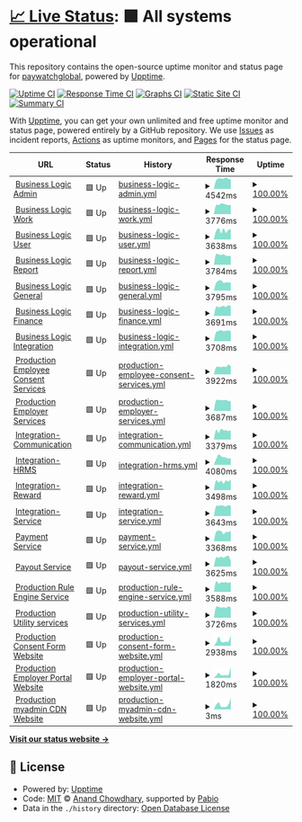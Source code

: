# [📈 Live Status](https://paywatchglobal.github.io/upptime): <!--live status--> **🟩 All systems operational**

This repository contains the open-source uptime monitor and status page for [paywatchglobal](https://paywatchglobal.github.io/upptime), powered by [Upptime](https://github.com/upptime/upptime).

[![Uptime CI](https://github.com/paywatchglobal/upptime/workflows/Uptime%20CI/badge.svg)](https://github.com/paywatchglobal/upptime/actions?query=workflow%3A%22Uptime+CI%22)
[![Response Time CI](https://github.com/paywatchglobal/upptime/workflows/Response%20Time%20CI/badge.svg)](https://github.com/paywatchglobal/upptime/actions?query=workflow%3A%22Response+Time+CI%22)
[![Graphs CI](https://github.com/paywatchglobal/upptime/workflows/Graphs%20CI/badge.svg)](https://github.com/paywatchglobal/upptime/actions?query=workflow%3A%22Graphs+CI%22)
[![Static Site CI](https://github.com/paywatchglobal/upptime/workflows/Static%20Site%20CI/badge.svg)](https://github.com/paywatchglobal/upptime/actions?query=workflow%3A%22Static+Site+CI%22)
[![Summary CI](https://github.com/paywatchglobal/upptime/workflows/Summary%20CI/badge.svg)](https://github.com/paywatchglobal/upptime/actions?query=workflow%3A%22Summary+CI%22)

With [Upptime](https://upptime.js.org), you can get your own unlimited and free uptime monitor and status page, powered entirely by a GitHub repository. We use [Issues](https://github.com/paywatchglobal/upptime/issues) as incident reports, [Actions](https://github.com/paywatchglobal/upptime/actions) as uptime monitors, and [Pages](https://paywatchglobal.github.io/upptime) for the status page.

<!--start: status pages-->
<!-- This summary is generated by Upptime (https://github.com/upptime/upptime) -->
<!-- Do not edit this manually, your changes will be overwritten -->
<!-- prettier-ignore -->
| URL | Status | History | Response Time | Uptime |
| --- | ------ | ------- | ------------- | ------ |
| <img alt="" src="https://icons.duckduckgo.com/ip3/20.24.157.72.ico" height="13"> [Business Logic Admin](https://20.24.157.72/agghealth/health) | 🟩 Up | [business-logic-admin.yml](https://github.com/paywatchglobal/upptime/commits/HEAD/history/business-logic-admin.yml) | <details><summary><img alt="Response time graph" src="./graphs/business-logic-admin/response-time-week.png" height="20"> 4542ms</summary><br><a href="https://paywatchglobal.github.io/upptime/history/business-logic-admin"><img alt="Response time 4312" src="https://img.shields.io/endpoint?url=https%3A%2F%2Fraw.githubusercontent.com%2Fpaywatchglobal%2Fupptime%2FHEAD%2Fapi%2Fbusiness-logic-admin%2Fresponse-time.json"></a><br><a href="https://paywatchglobal.github.io/upptime/history/business-logic-admin"><img alt="24-hour response time 4750" src="https://img.shields.io/endpoint?url=https%3A%2F%2Fraw.githubusercontent.com%2Fpaywatchglobal%2Fupptime%2FHEAD%2Fapi%2Fbusiness-logic-admin%2Fresponse-time-day.json"></a><br><a href="https://paywatchglobal.github.io/upptime/history/business-logic-admin"><img alt="7-day response time 4542" src="https://img.shields.io/endpoint?url=https%3A%2F%2Fraw.githubusercontent.com%2Fpaywatchglobal%2Fupptime%2FHEAD%2Fapi%2Fbusiness-logic-admin%2Fresponse-time-week.json"></a><br><a href="https://paywatchglobal.github.io/upptime/history/business-logic-admin"><img alt="30-day response time 4365" src="https://img.shields.io/endpoint?url=https%3A%2F%2Fraw.githubusercontent.com%2Fpaywatchglobal%2Fupptime%2FHEAD%2Fapi%2Fbusiness-logic-admin%2Fresponse-time-month.json"></a><br><a href="https://paywatchglobal.github.io/upptime/history/business-logic-admin"><img alt="1-year response time 4312" src="https://img.shields.io/endpoint?url=https%3A%2F%2Fraw.githubusercontent.com%2Fpaywatchglobal%2Fupptime%2FHEAD%2Fapi%2Fbusiness-logic-admin%2Fresponse-time-year.json"></a></details> | <details><summary><a href="https://paywatchglobal.github.io/upptime/history/business-logic-admin">100.00%</a></summary><a href="https://paywatchglobal.github.io/upptime/history/business-logic-admin"><img alt="All-time uptime 100.00%" src="https://img.shields.io/endpoint?url=https%3A%2F%2Fraw.githubusercontent.com%2Fpaywatchglobal%2Fupptime%2FHEAD%2Fapi%2Fbusiness-logic-admin%2Fuptime.json"></a><br><a href="https://paywatchglobal.github.io/upptime/history/business-logic-admin"><img alt="24-hour uptime 100.00%" src="https://img.shields.io/endpoint?url=https%3A%2F%2Fraw.githubusercontent.com%2Fpaywatchglobal%2Fupptime%2FHEAD%2Fapi%2Fbusiness-logic-admin%2Fuptime-day.json"></a><br><a href="https://paywatchglobal.github.io/upptime/history/business-logic-admin"><img alt="7-day uptime 100.00%" src="https://img.shields.io/endpoint?url=https%3A%2F%2Fraw.githubusercontent.com%2Fpaywatchglobal%2Fupptime%2FHEAD%2Fapi%2Fbusiness-logic-admin%2Fuptime-week.json"></a><br><a href="https://paywatchglobal.github.io/upptime/history/business-logic-admin"><img alt="30-day uptime 100.00%" src="https://img.shields.io/endpoint?url=https%3A%2F%2Fraw.githubusercontent.com%2Fpaywatchglobal%2Fupptime%2FHEAD%2Fapi%2Fbusiness-logic-admin%2Fuptime-month.json"></a><br><a href="https://paywatchglobal.github.io/upptime/history/business-logic-admin"><img alt="1-year uptime 100.00%" src="https://img.shields.io/endpoint?url=https%3A%2F%2Fraw.githubusercontent.com%2Fpaywatchglobal%2Fupptime%2FHEAD%2Fapi%2Fbusiness-logic-admin%2Fuptime-year.json"></a></details>
| <img alt="" src="https://icons.duckduckgo.com/ip3/20.24.157.72.ico" height="13"> [Business Logic Work](https://20.24.157.72/agghealth/health) | 🟩 Up | [business-logic-work.yml](https://github.com/paywatchglobal/upptime/commits/HEAD/history/business-logic-work.yml) | <details><summary><img alt="Response time graph" src="./graphs/business-logic-work/response-time-week.png" height="20"> 3776ms</summary><br><a href="https://paywatchglobal.github.io/upptime/history/business-logic-work"><img alt="Response time 3729" src="https://img.shields.io/endpoint?url=https%3A%2F%2Fraw.githubusercontent.com%2Fpaywatchglobal%2Fupptime%2FHEAD%2Fapi%2Fbusiness-logic-work%2Fresponse-time.json"></a><br><a href="https://paywatchglobal.github.io/upptime/history/business-logic-work"><img alt="24-hour response time 3472" src="https://img.shields.io/endpoint?url=https%3A%2F%2Fraw.githubusercontent.com%2Fpaywatchglobal%2Fupptime%2FHEAD%2Fapi%2Fbusiness-logic-work%2Fresponse-time-day.json"></a><br><a href="https://paywatchglobal.github.io/upptime/history/business-logic-work"><img alt="7-day response time 3776" src="https://img.shields.io/endpoint?url=https%3A%2F%2Fraw.githubusercontent.com%2Fpaywatchglobal%2Fupptime%2FHEAD%2Fapi%2Fbusiness-logic-work%2Fresponse-time-week.json"></a><br><a href="https://paywatchglobal.github.io/upptime/history/business-logic-work"><img alt="30-day response time 3807" src="https://img.shields.io/endpoint?url=https%3A%2F%2Fraw.githubusercontent.com%2Fpaywatchglobal%2Fupptime%2FHEAD%2Fapi%2Fbusiness-logic-work%2Fresponse-time-month.json"></a><br><a href="https://paywatchglobal.github.io/upptime/history/business-logic-work"><img alt="1-year response time 3729" src="https://img.shields.io/endpoint?url=https%3A%2F%2Fraw.githubusercontent.com%2Fpaywatchglobal%2Fupptime%2FHEAD%2Fapi%2Fbusiness-logic-work%2Fresponse-time-year.json"></a></details> | <details><summary><a href="https://paywatchglobal.github.io/upptime/history/business-logic-work">100.00%</a></summary><a href="https://paywatchglobal.github.io/upptime/history/business-logic-work"><img alt="All-time uptime 100.00%" src="https://img.shields.io/endpoint?url=https%3A%2F%2Fraw.githubusercontent.com%2Fpaywatchglobal%2Fupptime%2FHEAD%2Fapi%2Fbusiness-logic-work%2Fuptime.json"></a><br><a href="https://paywatchglobal.github.io/upptime/history/business-logic-work"><img alt="24-hour uptime 100.00%" src="https://img.shields.io/endpoint?url=https%3A%2F%2Fraw.githubusercontent.com%2Fpaywatchglobal%2Fupptime%2FHEAD%2Fapi%2Fbusiness-logic-work%2Fuptime-day.json"></a><br><a href="https://paywatchglobal.github.io/upptime/history/business-logic-work"><img alt="7-day uptime 100.00%" src="https://img.shields.io/endpoint?url=https%3A%2F%2Fraw.githubusercontent.com%2Fpaywatchglobal%2Fupptime%2FHEAD%2Fapi%2Fbusiness-logic-work%2Fuptime-week.json"></a><br><a href="https://paywatchglobal.github.io/upptime/history/business-logic-work"><img alt="30-day uptime 100.00%" src="https://img.shields.io/endpoint?url=https%3A%2F%2Fraw.githubusercontent.com%2Fpaywatchglobal%2Fupptime%2FHEAD%2Fapi%2Fbusiness-logic-work%2Fuptime-month.json"></a><br><a href="https://paywatchglobal.github.io/upptime/history/business-logic-work"><img alt="1-year uptime 100.00%" src="https://img.shields.io/endpoint?url=https%3A%2F%2Fraw.githubusercontent.com%2Fpaywatchglobal%2Fupptime%2FHEAD%2Fapi%2Fbusiness-logic-work%2Fuptime-year.json"></a></details>
| <img alt="" src="https://icons.duckduckgo.com/ip3/20.24.157.72.ico" height="13"> [Business Logic User](https://20.24.157.72/agghealth/health) | 🟩 Up | [business-logic-user.yml](https://github.com/paywatchglobal/upptime/commits/HEAD/history/business-logic-user.yml) | <details><summary><img alt="Response time graph" src="./graphs/business-logic-user/response-time-week.png" height="20"> 3638ms</summary><br><a href="https://paywatchglobal.github.io/upptime/history/business-logic-user"><img alt="Response time 3722" src="https://img.shields.io/endpoint?url=https%3A%2F%2Fraw.githubusercontent.com%2Fpaywatchglobal%2Fupptime%2FHEAD%2Fapi%2Fbusiness-logic-user%2Fresponse-time.json"></a><br><a href="https://paywatchglobal.github.io/upptime/history/business-logic-user"><img alt="24-hour response time 3950" src="https://img.shields.io/endpoint?url=https%3A%2F%2Fraw.githubusercontent.com%2Fpaywatchglobal%2Fupptime%2FHEAD%2Fapi%2Fbusiness-logic-user%2Fresponse-time-day.json"></a><br><a href="https://paywatchglobal.github.io/upptime/history/business-logic-user"><img alt="7-day response time 3638" src="https://img.shields.io/endpoint?url=https%3A%2F%2Fraw.githubusercontent.com%2Fpaywatchglobal%2Fupptime%2FHEAD%2Fapi%2Fbusiness-logic-user%2Fresponse-time-week.json"></a><br><a href="https://paywatchglobal.github.io/upptime/history/business-logic-user"><img alt="30-day response time 3949" src="https://img.shields.io/endpoint?url=https%3A%2F%2Fraw.githubusercontent.com%2Fpaywatchglobal%2Fupptime%2FHEAD%2Fapi%2Fbusiness-logic-user%2Fresponse-time-month.json"></a><br><a href="https://paywatchglobal.github.io/upptime/history/business-logic-user"><img alt="1-year response time 3722" src="https://img.shields.io/endpoint?url=https%3A%2F%2Fraw.githubusercontent.com%2Fpaywatchglobal%2Fupptime%2FHEAD%2Fapi%2Fbusiness-logic-user%2Fresponse-time-year.json"></a></details> | <details><summary><a href="https://paywatchglobal.github.io/upptime/history/business-logic-user">100.00%</a></summary><a href="https://paywatchglobal.github.io/upptime/history/business-logic-user"><img alt="All-time uptime 100.00%" src="https://img.shields.io/endpoint?url=https%3A%2F%2Fraw.githubusercontent.com%2Fpaywatchglobal%2Fupptime%2FHEAD%2Fapi%2Fbusiness-logic-user%2Fuptime.json"></a><br><a href="https://paywatchglobal.github.io/upptime/history/business-logic-user"><img alt="24-hour uptime 100.00%" src="https://img.shields.io/endpoint?url=https%3A%2F%2Fraw.githubusercontent.com%2Fpaywatchglobal%2Fupptime%2FHEAD%2Fapi%2Fbusiness-logic-user%2Fuptime-day.json"></a><br><a href="https://paywatchglobal.github.io/upptime/history/business-logic-user"><img alt="7-day uptime 100.00%" src="https://img.shields.io/endpoint?url=https%3A%2F%2Fraw.githubusercontent.com%2Fpaywatchglobal%2Fupptime%2FHEAD%2Fapi%2Fbusiness-logic-user%2Fuptime-week.json"></a><br><a href="https://paywatchglobal.github.io/upptime/history/business-logic-user"><img alt="30-day uptime 100.00%" src="https://img.shields.io/endpoint?url=https%3A%2F%2Fraw.githubusercontent.com%2Fpaywatchglobal%2Fupptime%2FHEAD%2Fapi%2Fbusiness-logic-user%2Fuptime-month.json"></a><br><a href="https://paywatchglobal.github.io/upptime/history/business-logic-user"><img alt="1-year uptime 100.00%" src="https://img.shields.io/endpoint?url=https%3A%2F%2Fraw.githubusercontent.com%2Fpaywatchglobal%2Fupptime%2FHEAD%2Fapi%2Fbusiness-logic-user%2Fuptime-year.json"></a></details>
| <img alt="" src="https://icons.duckduckgo.com/ip3/20.24.157.72.ico" height="13"> [Business Logic Report](https://20.24.157.72/agghealth/health) | 🟩 Up | [business-logic-report.yml](https://github.com/paywatchglobal/upptime/commits/HEAD/history/business-logic-report.yml) | <details><summary><img alt="Response time graph" src="./graphs/business-logic-report/response-time-week.png" height="20"> 3784ms</summary><br><a href="https://paywatchglobal.github.io/upptime/history/business-logic-report"><img alt="Response time 3735" src="https://img.shields.io/endpoint?url=https%3A%2F%2Fraw.githubusercontent.com%2Fpaywatchglobal%2Fupptime%2FHEAD%2Fapi%2Fbusiness-logic-report%2Fresponse-time.json"></a><br><a href="https://paywatchglobal.github.io/upptime/history/business-logic-report"><img alt="24-hour response time 3880" src="https://img.shields.io/endpoint?url=https%3A%2F%2Fraw.githubusercontent.com%2Fpaywatchglobal%2Fupptime%2FHEAD%2Fapi%2Fbusiness-logic-report%2Fresponse-time-day.json"></a><br><a href="https://paywatchglobal.github.io/upptime/history/business-logic-report"><img alt="7-day response time 3784" src="https://img.shields.io/endpoint?url=https%3A%2F%2Fraw.githubusercontent.com%2Fpaywatchglobal%2Fupptime%2FHEAD%2Fapi%2Fbusiness-logic-report%2Fresponse-time-week.json"></a><br><a href="https://paywatchglobal.github.io/upptime/history/business-logic-report"><img alt="30-day response time 3856" src="https://img.shields.io/endpoint?url=https%3A%2F%2Fraw.githubusercontent.com%2Fpaywatchglobal%2Fupptime%2FHEAD%2Fapi%2Fbusiness-logic-report%2Fresponse-time-month.json"></a><br><a href="https://paywatchglobal.github.io/upptime/history/business-logic-report"><img alt="1-year response time 3735" src="https://img.shields.io/endpoint?url=https%3A%2F%2Fraw.githubusercontent.com%2Fpaywatchglobal%2Fupptime%2FHEAD%2Fapi%2Fbusiness-logic-report%2Fresponse-time-year.json"></a></details> | <details><summary><a href="https://paywatchglobal.github.io/upptime/history/business-logic-report">100.00%</a></summary><a href="https://paywatchglobal.github.io/upptime/history/business-logic-report"><img alt="All-time uptime 100.00%" src="https://img.shields.io/endpoint?url=https%3A%2F%2Fraw.githubusercontent.com%2Fpaywatchglobal%2Fupptime%2FHEAD%2Fapi%2Fbusiness-logic-report%2Fuptime.json"></a><br><a href="https://paywatchglobal.github.io/upptime/history/business-logic-report"><img alt="24-hour uptime 100.00%" src="https://img.shields.io/endpoint?url=https%3A%2F%2Fraw.githubusercontent.com%2Fpaywatchglobal%2Fupptime%2FHEAD%2Fapi%2Fbusiness-logic-report%2Fuptime-day.json"></a><br><a href="https://paywatchglobal.github.io/upptime/history/business-logic-report"><img alt="7-day uptime 100.00%" src="https://img.shields.io/endpoint?url=https%3A%2F%2Fraw.githubusercontent.com%2Fpaywatchglobal%2Fupptime%2FHEAD%2Fapi%2Fbusiness-logic-report%2Fuptime-week.json"></a><br><a href="https://paywatchglobal.github.io/upptime/history/business-logic-report"><img alt="30-day uptime 100.00%" src="https://img.shields.io/endpoint?url=https%3A%2F%2Fraw.githubusercontent.com%2Fpaywatchglobal%2Fupptime%2FHEAD%2Fapi%2Fbusiness-logic-report%2Fuptime-month.json"></a><br><a href="https://paywatchglobal.github.io/upptime/history/business-logic-report"><img alt="1-year uptime 100.00%" src="https://img.shields.io/endpoint?url=https%3A%2F%2Fraw.githubusercontent.com%2Fpaywatchglobal%2Fupptime%2FHEAD%2Fapi%2Fbusiness-logic-report%2Fuptime-year.json"></a></details>
| <img alt="" src="https://icons.duckduckgo.com/ip3/20.24.157.72.ico" height="13"> [Business Logic General](https://20.24.157.72/agghealth/health) | 🟩 Up | [business-logic-general.yml](https://github.com/paywatchglobal/upptime/commits/HEAD/history/business-logic-general.yml) | <details><summary><img alt="Response time graph" src="./graphs/business-logic-general/response-time-week.png" height="20"> 3795ms</summary><br><a href="https://paywatchglobal.github.io/upptime/history/business-logic-general"><img alt="Response time 3704" src="https://img.shields.io/endpoint?url=https%3A%2F%2Fraw.githubusercontent.com%2Fpaywatchglobal%2Fupptime%2FHEAD%2Fapi%2Fbusiness-logic-general%2Fresponse-time.json"></a><br><a href="https://paywatchglobal.github.io/upptime/history/business-logic-general"><img alt="24-hour response time 3473" src="https://img.shields.io/endpoint?url=https%3A%2F%2Fraw.githubusercontent.com%2Fpaywatchglobal%2Fupptime%2FHEAD%2Fapi%2Fbusiness-logic-general%2Fresponse-time-day.json"></a><br><a href="https://paywatchglobal.github.io/upptime/history/business-logic-general"><img alt="7-day response time 3795" src="https://img.shields.io/endpoint?url=https%3A%2F%2Fraw.githubusercontent.com%2Fpaywatchglobal%2Fupptime%2FHEAD%2Fapi%2Fbusiness-logic-general%2Fresponse-time-week.json"></a><br><a href="https://paywatchglobal.github.io/upptime/history/business-logic-general"><img alt="30-day response time 3833" src="https://img.shields.io/endpoint?url=https%3A%2F%2Fraw.githubusercontent.com%2Fpaywatchglobal%2Fupptime%2FHEAD%2Fapi%2Fbusiness-logic-general%2Fresponse-time-month.json"></a><br><a href="https://paywatchglobal.github.io/upptime/history/business-logic-general"><img alt="1-year response time 3704" src="https://img.shields.io/endpoint?url=https%3A%2F%2Fraw.githubusercontent.com%2Fpaywatchglobal%2Fupptime%2FHEAD%2Fapi%2Fbusiness-logic-general%2Fresponse-time-year.json"></a></details> | <details><summary><a href="https://paywatchglobal.github.io/upptime/history/business-logic-general">100.00%</a></summary><a href="https://paywatchglobal.github.io/upptime/history/business-logic-general"><img alt="All-time uptime 100.00%" src="https://img.shields.io/endpoint?url=https%3A%2F%2Fraw.githubusercontent.com%2Fpaywatchglobal%2Fupptime%2FHEAD%2Fapi%2Fbusiness-logic-general%2Fuptime.json"></a><br><a href="https://paywatchglobal.github.io/upptime/history/business-logic-general"><img alt="24-hour uptime 100.00%" src="https://img.shields.io/endpoint?url=https%3A%2F%2Fraw.githubusercontent.com%2Fpaywatchglobal%2Fupptime%2FHEAD%2Fapi%2Fbusiness-logic-general%2Fuptime-day.json"></a><br><a href="https://paywatchglobal.github.io/upptime/history/business-logic-general"><img alt="7-day uptime 100.00%" src="https://img.shields.io/endpoint?url=https%3A%2F%2Fraw.githubusercontent.com%2Fpaywatchglobal%2Fupptime%2FHEAD%2Fapi%2Fbusiness-logic-general%2Fuptime-week.json"></a><br><a href="https://paywatchglobal.github.io/upptime/history/business-logic-general"><img alt="30-day uptime 100.00%" src="https://img.shields.io/endpoint?url=https%3A%2F%2Fraw.githubusercontent.com%2Fpaywatchglobal%2Fupptime%2FHEAD%2Fapi%2Fbusiness-logic-general%2Fuptime-month.json"></a><br><a href="https://paywatchglobal.github.io/upptime/history/business-logic-general"><img alt="1-year uptime 100.00%" src="https://img.shields.io/endpoint?url=https%3A%2F%2Fraw.githubusercontent.com%2Fpaywatchglobal%2Fupptime%2FHEAD%2Fapi%2Fbusiness-logic-general%2Fuptime-year.json"></a></details>
| <img alt="" src="https://icons.duckduckgo.com/ip3/20.24.157.72.ico" height="13"> [Business Logic Finance](https://20.24.157.72/agghealth/health) | 🟩 Up | [business-logic-finance.yml](https://github.com/paywatchglobal/upptime/commits/HEAD/history/business-logic-finance.yml) | <details><summary><img alt="Response time graph" src="./graphs/business-logic-finance/response-time-week.png" height="20"> 3691ms</summary><br><a href="https://paywatchglobal.github.io/upptime/history/business-logic-finance"><img alt="Response time 3668" src="https://img.shields.io/endpoint?url=https%3A%2F%2Fraw.githubusercontent.com%2Fpaywatchglobal%2Fupptime%2FHEAD%2Fapi%2Fbusiness-logic-finance%2Fresponse-time.json"></a><br><a href="https://paywatchglobal.github.io/upptime/history/business-logic-finance"><img alt="24-hour response time 3390" src="https://img.shields.io/endpoint?url=https%3A%2F%2Fraw.githubusercontent.com%2Fpaywatchglobal%2Fupptime%2FHEAD%2Fapi%2Fbusiness-logic-finance%2Fresponse-time-day.json"></a><br><a href="https://paywatchglobal.github.io/upptime/history/business-logic-finance"><img alt="7-day response time 3691" src="https://img.shields.io/endpoint?url=https%3A%2F%2Fraw.githubusercontent.com%2Fpaywatchglobal%2Fupptime%2FHEAD%2Fapi%2Fbusiness-logic-finance%2Fresponse-time-week.json"></a><br><a href="https://paywatchglobal.github.io/upptime/history/business-logic-finance"><img alt="30-day response time 3825" src="https://img.shields.io/endpoint?url=https%3A%2F%2Fraw.githubusercontent.com%2Fpaywatchglobal%2Fupptime%2FHEAD%2Fapi%2Fbusiness-logic-finance%2Fresponse-time-month.json"></a><br><a href="https://paywatchglobal.github.io/upptime/history/business-logic-finance"><img alt="1-year response time 3668" src="https://img.shields.io/endpoint?url=https%3A%2F%2Fraw.githubusercontent.com%2Fpaywatchglobal%2Fupptime%2FHEAD%2Fapi%2Fbusiness-logic-finance%2Fresponse-time-year.json"></a></details> | <details><summary><a href="https://paywatchglobal.github.io/upptime/history/business-logic-finance">100.00%</a></summary><a href="https://paywatchglobal.github.io/upptime/history/business-logic-finance"><img alt="All-time uptime 100.00%" src="https://img.shields.io/endpoint?url=https%3A%2F%2Fraw.githubusercontent.com%2Fpaywatchglobal%2Fupptime%2FHEAD%2Fapi%2Fbusiness-logic-finance%2Fuptime.json"></a><br><a href="https://paywatchglobal.github.io/upptime/history/business-logic-finance"><img alt="24-hour uptime 100.00%" src="https://img.shields.io/endpoint?url=https%3A%2F%2Fraw.githubusercontent.com%2Fpaywatchglobal%2Fupptime%2FHEAD%2Fapi%2Fbusiness-logic-finance%2Fuptime-day.json"></a><br><a href="https://paywatchglobal.github.io/upptime/history/business-logic-finance"><img alt="7-day uptime 100.00%" src="https://img.shields.io/endpoint?url=https%3A%2F%2Fraw.githubusercontent.com%2Fpaywatchglobal%2Fupptime%2FHEAD%2Fapi%2Fbusiness-logic-finance%2Fuptime-week.json"></a><br><a href="https://paywatchglobal.github.io/upptime/history/business-logic-finance"><img alt="30-day uptime 100.00%" src="https://img.shields.io/endpoint?url=https%3A%2F%2Fraw.githubusercontent.com%2Fpaywatchglobal%2Fupptime%2FHEAD%2Fapi%2Fbusiness-logic-finance%2Fuptime-month.json"></a><br><a href="https://paywatchglobal.github.io/upptime/history/business-logic-finance"><img alt="1-year uptime 100.00%" src="https://img.shields.io/endpoint?url=https%3A%2F%2Fraw.githubusercontent.com%2Fpaywatchglobal%2Fupptime%2FHEAD%2Fapi%2Fbusiness-logic-finance%2Fuptime-year.json"></a></details>
| <img alt="" src="https://icons.duckduckgo.com/ip3/20.24.157.72.ico" height="13"> [Business Logic Integration](https://20.24.157.72/agghealth/health) | 🟩 Up | [business-logic-integration.yml](https://github.com/paywatchglobal/upptime/commits/HEAD/history/business-logic-integration.yml) | <details><summary><img alt="Response time graph" src="./graphs/business-logic-integration/response-time-week.png" height="20"> 3708ms</summary><br><a href="https://paywatchglobal.github.io/upptime/history/business-logic-integration"><img alt="Response time 3658" src="https://img.shields.io/endpoint?url=https%3A%2F%2Fraw.githubusercontent.com%2Fpaywatchglobal%2Fupptime%2FHEAD%2Fapi%2Fbusiness-logic-integration%2Fresponse-time.json"></a><br><a href="https://paywatchglobal.github.io/upptime/history/business-logic-integration"><img alt="24-hour response time 3953" src="https://img.shields.io/endpoint?url=https%3A%2F%2Fraw.githubusercontent.com%2Fpaywatchglobal%2Fupptime%2FHEAD%2Fapi%2Fbusiness-logic-integration%2Fresponse-time-day.json"></a><br><a href="https://paywatchglobal.github.io/upptime/history/business-logic-integration"><img alt="7-day response time 3708" src="https://img.shields.io/endpoint?url=https%3A%2F%2Fraw.githubusercontent.com%2Fpaywatchglobal%2Fupptime%2FHEAD%2Fapi%2Fbusiness-logic-integration%2Fresponse-time-week.json"></a><br><a href="https://paywatchglobal.github.io/upptime/history/business-logic-integration"><img alt="30-day response time 3717" src="https://img.shields.io/endpoint?url=https%3A%2F%2Fraw.githubusercontent.com%2Fpaywatchglobal%2Fupptime%2FHEAD%2Fapi%2Fbusiness-logic-integration%2Fresponse-time-month.json"></a><br><a href="https://paywatchglobal.github.io/upptime/history/business-logic-integration"><img alt="1-year response time 3658" src="https://img.shields.io/endpoint?url=https%3A%2F%2Fraw.githubusercontent.com%2Fpaywatchglobal%2Fupptime%2FHEAD%2Fapi%2Fbusiness-logic-integration%2Fresponse-time-year.json"></a></details> | <details><summary><a href="https://paywatchglobal.github.io/upptime/history/business-logic-integration">100.00%</a></summary><a href="https://paywatchglobal.github.io/upptime/history/business-logic-integration"><img alt="All-time uptime 100.00%" src="https://img.shields.io/endpoint?url=https%3A%2F%2Fraw.githubusercontent.com%2Fpaywatchglobal%2Fupptime%2FHEAD%2Fapi%2Fbusiness-logic-integration%2Fuptime.json"></a><br><a href="https://paywatchglobal.github.io/upptime/history/business-logic-integration"><img alt="24-hour uptime 100.00%" src="https://img.shields.io/endpoint?url=https%3A%2F%2Fraw.githubusercontent.com%2Fpaywatchglobal%2Fupptime%2FHEAD%2Fapi%2Fbusiness-logic-integration%2Fuptime-day.json"></a><br><a href="https://paywatchglobal.github.io/upptime/history/business-logic-integration"><img alt="7-day uptime 100.00%" src="https://img.shields.io/endpoint?url=https%3A%2F%2Fraw.githubusercontent.com%2Fpaywatchglobal%2Fupptime%2FHEAD%2Fapi%2Fbusiness-logic-integration%2Fuptime-week.json"></a><br><a href="https://paywatchglobal.github.io/upptime/history/business-logic-integration"><img alt="30-day uptime 100.00%" src="https://img.shields.io/endpoint?url=https%3A%2F%2Fraw.githubusercontent.com%2Fpaywatchglobal%2Fupptime%2FHEAD%2Fapi%2Fbusiness-logic-integration%2Fuptime-month.json"></a><br><a href="https://paywatchglobal.github.io/upptime/history/business-logic-integration"><img alt="1-year uptime 100.00%" src="https://img.shields.io/endpoint?url=https%3A%2F%2Fraw.githubusercontent.com%2Fpaywatchglobal%2Fupptime%2FHEAD%2Fapi%2Fbusiness-logic-integration%2Fuptime-year.json"></a></details>
| <img alt="" src="https://icons.duckduckgo.com/ip3/20.24.157.72.ico" height="13"> [Production Employee Consent Services](https://20.24.157.72/agghealth/health) | 🟩 Up | [production-employee-consent-services.yml](https://github.com/paywatchglobal/upptime/commits/HEAD/history/production-employee-consent-services.yml) | <details><summary><img alt="Response time graph" src="./graphs/production-employee-consent-services/response-time-week.png" height="20"> 3922ms</summary><br><a href="https://paywatchglobal.github.io/upptime/history/production-employee-consent-services"><img alt="Response time 3649" src="https://img.shields.io/endpoint?url=https%3A%2F%2Fraw.githubusercontent.com%2Fpaywatchglobal%2Fupptime%2FHEAD%2Fapi%2Fproduction-employee-consent-services%2Fresponse-time.json"></a><br><a href="https://paywatchglobal.github.io/upptime/history/production-employee-consent-services"><img alt="24-hour response time 2268" src="https://img.shields.io/endpoint?url=https%3A%2F%2Fraw.githubusercontent.com%2Fpaywatchglobal%2Fupptime%2FHEAD%2Fapi%2Fproduction-employee-consent-services%2Fresponse-time-day.json"></a><br><a href="https://paywatchglobal.github.io/upptime/history/production-employee-consent-services"><img alt="7-day response time 3922" src="https://img.shields.io/endpoint?url=https%3A%2F%2Fraw.githubusercontent.com%2Fpaywatchglobal%2Fupptime%2FHEAD%2Fapi%2Fproduction-employee-consent-services%2Fresponse-time-week.json"></a><br><a href="https://paywatchglobal.github.io/upptime/history/production-employee-consent-services"><img alt="30-day response time 3768" src="https://img.shields.io/endpoint?url=https%3A%2F%2Fraw.githubusercontent.com%2Fpaywatchglobal%2Fupptime%2FHEAD%2Fapi%2Fproduction-employee-consent-services%2Fresponse-time-month.json"></a><br><a href="https://paywatchglobal.github.io/upptime/history/production-employee-consent-services"><img alt="1-year response time 3649" src="https://img.shields.io/endpoint?url=https%3A%2F%2Fraw.githubusercontent.com%2Fpaywatchglobal%2Fupptime%2FHEAD%2Fapi%2Fproduction-employee-consent-services%2Fresponse-time-year.json"></a></details> | <details><summary><a href="https://paywatchglobal.github.io/upptime/history/production-employee-consent-services">100.00%</a></summary><a href="https://paywatchglobal.github.io/upptime/history/production-employee-consent-services"><img alt="All-time uptime 100.00%" src="https://img.shields.io/endpoint?url=https%3A%2F%2Fraw.githubusercontent.com%2Fpaywatchglobal%2Fupptime%2FHEAD%2Fapi%2Fproduction-employee-consent-services%2Fuptime.json"></a><br><a href="https://paywatchglobal.github.io/upptime/history/production-employee-consent-services"><img alt="24-hour uptime 100.00%" src="https://img.shields.io/endpoint?url=https%3A%2F%2Fraw.githubusercontent.com%2Fpaywatchglobal%2Fupptime%2FHEAD%2Fapi%2Fproduction-employee-consent-services%2Fuptime-day.json"></a><br><a href="https://paywatchglobal.github.io/upptime/history/production-employee-consent-services"><img alt="7-day uptime 100.00%" src="https://img.shields.io/endpoint?url=https%3A%2F%2Fraw.githubusercontent.com%2Fpaywatchglobal%2Fupptime%2FHEAD%2Fapi%2Fproduction-employee-consent-services%2Fuptime-week.json"></a><br><a href="https://paywatchglobal.github.io/upptime/history/production-employee-consent-services"><img alt="30-day uptime 100.00%" src="https://img.shields.io/endpoint?url=https%3A%2F%2Fraw.githubusercontent.com%2Fpaywatchglobal%2Fupptime%2FHEAD%2Fapi%2Fproduction-employee-consent-services%2Fuptime-month.json"></a><br><a href="https://paywatchglobal.github.io/upptime/history/production-employee-consent-services"><img alt="1-year uptime 100.00%" src="https://img.shields.io/endpoint?url=https%3A%2F%2Fraw.githubusercontent.com%2Fpaywatchglobal%2Fupptime%2FHEAD%2Fapi%2Fproduction-employee-consent-services%2Fuptime-year.json"></a></details>
| <img alt="" src="https://icons.duckduckgo.com/ip3/20.24.157.72.ico" height="13"> [Production Employer Services](https://20.24.157.72/agghealth/health) | 🟩 Up | [production-employer-services.yml](https://github.com/paywatchglobal/upptime/commits/HEAD/history/production-employer-services.yml) | <details><summary><img alt="Response time graph" src="./graphs/production-employer-services/response-time-week.png" height="20"> 3687ms</summary><br><a href="https://paywatchglobal.github.io/upptime/history/production-employer-services"><img alt="Response time 3594" src="https://img.shields.io/endpoint?url=https%3A%2F%2Fraw.githubusercontent.com%2Fpaywatchglobal%2Fupptime%2FHEAD%2Fapi%2Fproduction-employer-services%2Fresponse-time.json"></a><br><a href="https://paywatchglobal.github.io/upptime/history/production-employer-services"><img alt="24-hour response time 3580" src="https://img.shields.io/endpoint?url=https%3A%2F%2Fraw.githubusercontent.com%2Fpaywatchglobal%2Fupptime%2FHEAD%2Fapi%2Fproduction-employer-services%2Fresponse-time-day.json"></a><br><a href="https://paywatchglobal.github.io/upptime/history/production-employer-services"><img alt="7-day response time 3687" src="https://img.shields.io/endpoint?url=https%3A%2F%2Fraw.githubusercontent.com%2Fpaywatchglobal%2Fupptime%2FHEAD%2Fapi%2Fproduction-employer-services%2Fresponse-time-week.json"></a><br><a href="https://paywatchglobal.github.io/upptime/history/production-employer-services"><img alt="30-day response time 3693" src="https://img.shields.io/endpoint?url=https%3A%2F%2Fraw.githubusercontent.com%2Fpaywatchglobal%2Fupptime%2FHEAD%2Fapi%2Fproduction-employer-services%2Fresponse-time-month.json"></a><br><a href="https://paywatchglobal.github.io/upptime/history/production-employer-services"><img alt="1-year response time 3594" src="https://img.shields.io/endpoint?url=https%3A%2F%2Fraw.githubusercontent.com%2Fpaywatchglobal%2Fupptime%2FHEAD%2Fapi%2Fproduction-employer-services%2Fresponse-time-year.json"></a></details> | <details><summary><a href="https://paywatchglobal.github.io/upptime/history/production-employer-services">100.00%</a></summary><a href="https://paywatchglobal.github.io/upptime/history/production-employer-services"><img alt="All-time uptime 99.99%" src="https://img.shields.io/endpoint?url=https%3A%2F%2Fraw.githubusercontent.com%2Fpaywatchglobal%2Fupptime%2FHEAD%2Fapi%2Fproduction-employer-services%2Fuptime.json"></a><br><a href="https://paywatchglobal.github.io/upptime/history/production-employer-services"><img alt="24-hour uptime 100.00%" src="https://img.shields.io/endpoint?url=https%3A%2F%2Fraw.githubusercontent.com%2Fpaywatchglobal%2Fupptime%2FHEAD%2Fapi%2Fproduction-employer-services%2Fuptime-day.json"></a><br><a href="https://paywatchglobal.github.io/upptime/history/production-employer-services"><img alt="7-day uptime 100.00%" src="https://img.shields.io/endpoint?url=https%3A%2F%2Fraw.githubusercontent.com%2Fpaywatchglobal%2Fupptime%2FHEAD%2Fapi%2Fproduction-employer-services%2Fuptime-week.json"></a><br><a href="https://paywatchglobal.github.io/upptime/history/production-employer-services"><img alt="30-day uptime 100.00%" src="https://img.shields.io/endpoint?url=https%3A%2F%2Fraw.githubusercontent.com%2Fpaywatchglobal%2Fupptime%2FHEAD%2Fapi%2Fproduction-employer-services%2Fuptime-month.json"></a><br><a href="https://paywatchglobal.github.io/upptime/history/production-employer-services"><img alt="1-year uptime 99.99%" src="https://img.shields.io/endpoint?url=https%3A%2F%2Fraw.githubusercontent.com%2Fpaywatchglobal%2Fupptime%2FHEAD%2Fapi%2Fproduction-employer-services%2Fuptime-year.json"></a></details>
| <img alt="" src="https://icons.duckduckgo.com/ip3/20.24.157.72.ico" height="13"> [Integration-Communication](https://20.24.157.72/agghealth/health) | 🟩 Up | [integration-communication.yml](https://github.com/paywatchglobal/upptime/commits/HEAD/history/integration-communication.yml) | <details><summary><img alt="Response time graph" src="./graphs/integration-communication/response-time-week.png" height="20"> 3379ms</summary><br><a href="https://paywatchglobal.github.io/upptime/history/integration-communication"><img alt="Response time 3797" src="https://img.shields.io/endpoint?url=https%3A%2F%2Fraw.githubusercontent.com%2Fpaywatchglobal%2Fupptime%2FHEAD%2Fapi%2Fintegration-communication%2Fresponse-time.json"></a><br><a href="https://paywatchglobal.github.io/upptime/history/integration-communication"><img alt="24-hour response time 2466" src="https://img.shields.io/endpoint?url=https%3A%2F%2Fraw.githubusercontent.com%2Fpaywatchglobal%2Fupptime%2FHEAD%2Fapi%2Fintegration-communication%2Fresponse-time-day.json"></a><br><a href="https://paywatchglobal.github.io/upptime/history/integration-communication"><img alt="7-day response time 3379" src="https://img.shields.io/endpoint?url=https%3A%2F%2Fraw.githubusercontent.com%2Fpaywatchglobal%2Fupptime%2FHEAD%2Fapi%2Fintegration-communication%2Fresponse-time-week.json"></a><br><a href="https://paywatchglobal.github.io/upptime/history/integration-communication"><img alt="30-day response time 3780" src="https://img.shields.io/endpoint?url=https%3A%2F%2Fraw.githubusercontent.com%2Fpaywatchglobal%2Fupptime%2FHEAD%2Fapi%2Fintegration-communication%2Fresponse-time-month.json"></a><br><a href="https://paywatchglobal.github.io/upptime/history/integration-communication"><img alt="1-year response time 3797" src="https://img.shields.io/endpoint?url=https%3A%2F%2Fraw.githubusercontent.com%2Fpaywatchglobal%2Fupptime%2FHEAD%2Fapi%2Fintegration-communication%2Fresponse-time-year.json"></a></details> | <details><summary><a href="https://paywatchglobal.github.io/upptime/history/integration-communication">100.00%</a></summary><a href="https://paywatchglobal.github.io/upptime/history/integration-communication"><img alt="All-time uptime 100.00%" src="https://img.shields.io/endpoint?url=https%3A%2F%2Fraw.githubusercontent.com%2Fpaywatchglobal%2Fupptime%2FHEAD%2Fapi%2Fintegration-communication%2Fuptime.json"></a><br><a href="https://paywatchglobal.github.io/upptime/history/integration-communication"><img alt="24-hour uptime 100.00%" src="https://img.shields.io/endpoint?url=https%3A%2F%2Fraw.githubusercontent.com%2Fpaywatchglobal%2Fupptime%2FHEAD%2Fapi%2Fintegration-communication%2Fuptime-day.json"></a><br><a href="https://paywatchglobal.github.io/upptime/history/integration-communication"><img alt="7-day uptime 100.00%" src="https://img.shields.io/endpoint?url=https%3A%2F%2Fraw.githubusercontent.com%2Fpaywatchglobal%2Fupptime%2FHEAD%2Fapi%2Fintegration-communication%2Fuptime-week.json"></a><br><a href="https://paywatchglobal.github.io/upptime/history/integration-communication"><img alt="30-day uptime 100.00%" src="https://img.shields.io/endpoint?url=https%3A%2F%2Fraw.githubusercontent.com%2Fpaywatchglobal%2Fupptime%2FHEAD%2Fapi%2Fintegration-communication%2Fuptime-month.json"></a><br><a href="https://paywatchglobal.github.io/upptime/history/integration-communication"><img alt="1-year uptime 100.00%" src="https://img.shields.io/endpoint?url=https%3A%2F%2Fraw.githubusercontent.com%2Fpaywatchglobal%2Fupptime%2FHEAD%2Fapi%2Fintegration-communication%2Fuptime-year.json"></a></details>
| <img alt="" src="https://icons.duckduckgo.com/ip3/20.24.157.72.ico" height="13"> [Integration-HRMS](https://20.24.157.72/agghealth/health) | 🟩 Up | [integration-hrms.yml](https://github.com/paywatchglobal/upptime/commits/HEAD/history/integration-hrms.yml) | <details><summary><img alt="Response time graph" src="./graphs/integration-hrms/response-time-week.png" height="20"> 4080ms</summary><br><a href="https://paywatchglobal.github.io/upptime/history/integration-hrms"><img alt="Response time 3808" src="https://img.shields.io/endpoint?url=https%3A%2F%2Fraw.githubusercontent.com%2Fpaywatchglobal%2Fupptime%2FHEAD%2Fapi%2Fintegration-hrms%2Fresponse-time.json"></a><br><a href="https://paywatchglobal.github.io/upptime/history/integration-hrms"><img alt="24-hour response time 3872" src="https://img.shields.io/endpoint?url=https%3A%2F%2Fraw.githubusercontent.com%2Fpaywatchglobal%2Fupptime%2FHEAD%2Fapi%2Fintegration-hrms%2Fresponse-time-day.json"></a><br><a href="https://paywatchglobal.github.io/upptime/history/integration-hrms"><img alt="7-day response time 4080" src="https://img.shields.io/endpoint?url=https%3A%2F%2Fraw.githubusercontent.com%2Fpaywatchglobal%2Fupptime%2FHEAD%2Fapi%2Fintegration-hrms%2Fresponse-time-week.json"></a><br><a href="https://paywatchglobal.github.io/upptime/history/integration-hrms"><img alt="30-day response time 3836" src="https://img.shields.io/endpoint?url=https%3A%2F%2Fraw.githubusercontent.com%2Fpaywatchglobal%2Fupptime%2FHEAD%2Fapi%2Fintegration-hrms%2Fresponse-time-month.json"></a><br><a href="https://paywatchglobal.github.io/upptime/history/integration-hrms"><img alt="1-year response time 3808" src="https://img.shields.io/endpoint?url=https%3A%2F%2Fraw.githubusercontent.com%2Fpaywatchglobal%2Fupptime%2FHEAD%2Fapi%2Fintegration-hrms%2Fresponse-time-year.json"></a></details> | <details><summary><a href="https://paywatchglobal.github.io/upptime/history/integration-hrms">100.00%</a></summary><a href="https://paywatchglobal.github.io/upptime/history/integration-hrms"><img alt="All-time uptime 100.00%" src="https://img.shields.io/endpoint?url=https%3A%2F%2Fraw.githubusercontent.com%2Fpaywatchglobal%2Fupptime%2FHEAD%2Fapi%2Fintegration-hrms%2Fuptime.json"></a><br><a href="https://paywatchglobal.github.io/upptime/history/integration-hrms"><img alt="24-hour uptime 100.00%" src="https://img.shields.io/endpoint?url=https%3A%2F%2Fraw.githubusercontent.com%2Fpaywatchglobal%2Fupptime%2FHEAD%2Fapi%2Fintegration-hrms%2Fuptime-day.json"></a><br><a href="https://paywatchglobal.github.io/upptime/history/integration-hrms"><img alt="7-day uptime 100.00%" src="https://img.shields.io/endpoint?url=https%3A%2F%2Fraw.githubusercontent.com%2Fpaywatchglobal%2Fupptime%2FHEAD%2Fapi%2Fintegration-hrms%2Fuptime-week.json"></a><br><a href="https://paywatchglobal.github.io/upptime/history/integration-hrms"><img alt="30-day uptime 100.00%" src="https://img.shields.io/endpoint?url=https%3A%2F%2Fraw.githubusercontent.com%2Fpaywatchglobal%2Fupptime%2FHEAD%2Fapi%2Fintegration-hrms%2Fuptime-month.json"></a><br><a href="https://paywatchglobal.github.io/upptime/history/integration-hrms"><img alt="1-year uptime 100.00%" src="https://img.shields.io/endpoint?url=https%3A%2F%2Fraw.githubusercontent.com%2Fpaywatchglobal%2Fupptime%2FHEAD%2Fapi%2Fintegration-hrms%2Fuptime-year.json"></a></details>
| <img alt="" src="https://icons.duckduckgo.com/ip3/20.24.157.72.ico" height="13"> [Integration-Reward](https://20.24.157.72/agghealth/health) | 🟩 Up | [integration-reward.yml](https://github.com/paywatchglobal/upptime/commits/HEAD/history/integration-reward.yml) | <details><summary><img alt="Response time graph" src="./graphs/integration-reward/response-time-week.png" height="20"> 3498ms</summary><br><a href="https://paywatchglobal.github.io/upptime/history/integration-reward"><img alt="Response time 3763" src="https://img.shields.io/endpoint?url=https%3A%2F%2Fraw.githubusercontent.com%2Fpaywatchglobal%2Fupptime%2FHEAD%2Fapi%2Fintegration-reward%2Fresponse-time.json"></a><br><a href="https://paywatchglobal.github.io/upptime/history/integration-reward"><img alt="24-hour response time 3764" src="https://img.shields.io/endpoint?url=https%3A%2F%2Fraw.githubusercontent.com%2Fpaywatchglobal%2Fupptime%2FHEAD%2Fapi%2Fintegration-reward%2Fresponse-time-day.json"></a><br><a href="https://paywatchglobal.github.io/upptime/history/integration-reward"><img alt="7-day response time 3498" src="https://img.shields.io/endpoint?url=https%3A%2F%2Fraw.githubusercontent.com%2Fpaywatchglobal%2Fupptime%2FHEAD%2Fapi%2Fintegration-reward%2Fresponse-time-week.json"></a><br><a href="https://paywatchglobal.github.io/upptime/history/integration-reward"><img alt="30-day response time 3850" src="https://img.shields.io/endpoint?url=https%3A%2F%2Fraw.githubusercontent.com%2Fpaywatchglobal%2Fupptime%2FHEAD%2Fapi%2Fintegration-reward%2Fresponse-time-month.json"></a><br><a href="https://paywatchglobal.github.io/upptime/history/integration-reward"><img alt="1-year response time 3763" src="https://img.shields.io/endpoint?url=https%3A%2F%2Fraw.githubusercontent.com%2Fpaywatchglobal%2Fupptime%2FHEAD%2Fapi%2Fintegration-reward%2Fresponse-time-year.json"></a></details> | <details><summary><a href="https://paywatchglobal.github.io/upptime/history/integration-reward">100.00%</a></summary><a href="https://paywatchglobal.github.io/upptime/history/integration-reward"><img alt="All-time uptime 100.00%" src="https://img.shields.io/endpoint?url=https%3A%2F%2Fraw.githubusercontent.com%2Fpaywatchglobal%2Fupptime%2FHEAD%2Fapi%2Fintegration-reward%2Fuptime.json"></a><br><a href="https://paywatchglobal.github.io/upptime/history/integration-reward"><img alt="24-hour uptime 100.00%" src="https://img.shields.io/endpoint?url=https%3A%2F%2Fraw.githubusercontent.com%2Fpaywatchglobal%2Fupptime%2FHEAD%2Fapi%2Fintegration-reward%2Fuptime-day.json"></a><br><a href="https://paywatchglobal.github.io/upptime/history/integration-reward"><img alt="7-day uptime 100.00%" src="https://img.shields.io/endpoint?url=https%3A%2F%2Fraw.githubusercontent.com%2Fpaywatchglobal%2Fupptime%2FHEAD%2Fapi%2Fintegration-reward%2Fuptime-week.json"></a><br><a href="https://paywatchglobal.github.io/upptime/history/integration-reward"><img alt="30-day uptime 100.00%" src="https://img.shields.io/endpoint?url=https%3A%2F%2Fraw.githubusercontent.com%2Fpaywatchglobal%2Fupptime%2FHEAD%2Fapi%2Fintegration-reward%2Fuptime-month.json"></a><br><a href="https://paywatchglobal.github.io/upptime/history/integration-reward"><img alt="1-year uptime 100.00%" src="https://img.shields.io/endpoint?url=https%3A%2F%2Fraw.githubusercontent.com%2Fpaywatchglobal%2Fupptime%2FHEAD%2Fapi%2Fintegration-reward%2Fuptime-year.json"></a></details>
| <img alt="" src="https://icons.duckduckgo.com/ip3/20.24.157.72.ico" height="13"> [Integration-Service](https://20.24.157.72/agghealth/health) | 🟩 Up | [integration-service.yml](https://github.com/paywatchglobal/upptime/commits/HEAD/history/integration-service.yml) | <details><summary><img alt="Response time graph" src="./graphs/integration-service/response-time-week.png" height="20"> 3643ms</summary><br><a href="https://paywatchglobal.github.io/upptime/history/integration-service"><img alt="Response time 3686" src="https://img.shields.io/endpoint?url=https%3A%2F%2Fraw.githubusercontent.com%2Fpaywatchglobal%2Fupptime%2FHEAD%2Fapi%2Fintegration-service%2Fresponse-time.json"></a><br><a href="https://paywatchglobal.github.io/upptime/history/integration-service"><img alt="24-hour response time 3779" src="https://img.shields.io/endpoint?url=https%3A%2F%2Fraw.githubusercontent.com%2Fpaywatchglobal%2Fupptime%2FHEAD%2Fapi%2Fintegration-service%2Fresponse-time-day.json"></a><br><a href="https://paywatchglobal.github.io/upptime/history/integration-service"><img alt="7-day response time 3643" src="https://img.shields.io/endpoint?url=https%3A%2F%2Fraw.githubusercontent.com%2Fpaywatchglobal%2Fupptime%2FHEAD%2Fapi%2Fintegration-service%2Fresponse-time-week.json"></a><br><a href="https://paywatchglobal.github.io/upptime/history/integration-service"><img alt="30-day response time 3785" src="https://img.shields.io/endpoint?url=https%3A%2F%2Fraw.githubusercontent.com%2Fpaywatchglobal%2Fupptime%2FHEAD%2Fapi%2Fintegration-service%2Fresponse-time-month.json"></a><br><a href="https://paywatchglobal.github.io/upptime/history/integration-service"><img alt="1-year response time 3686" src="https://img.shields.io/endpoint?url=https%3A%2F%2Fraw.githubusercontent.com%2Fpaywatchglobal%2Fupptime%2FHEAD%2Fapi%2Fintegration-service%2Fresponse-time-year.json"></a></details> | <details><summary><a href="https://paywatchglobal.github.io/upptime/history/integration-service">100.00%</a></summary><a href="https://paywatchglobal.github.io/upptime/history/integration-service"><img alt="All-time uptime 100.00%" src="https://img.shields.io/endpoint?url=https%3A%2F%2Fraw.githubusercontent.com%2Fpaywatchglobal%2Fupptime%2FHEAD%2Fapi%2Fintegration-service%2Fuptime.json"></a><br><a href="https://paywatchglobal.github.io/upptime/history/integration-service"><img alt="24-hour uptime 100.00%" src="https://img.shields.io/endpoint?url=https%3A%2F%2Fraw.githubusercontent.com%2Fpaywatchglobal%2Fupptime%2FHEAD%2Fapi%2Fintegration-service%2Fuptime-day.json"></a><br><a href="https://paywatchglobal.github.io/upptime/history/integration-service"><img alt="7-day uptime 100.00%" src="https://img.shields.io/endpoint?url=https%3A%2F%2Fraw.githubusercontent.com%2Fpaywatchglobal%2Fupptime%2FHEAD%2Fapi%2Fintegration-service%2Fuptime-week.json"></a><br><a href="https://paywatchglobal.github.io/upptime/history/integration-service"><img alt="30-day uptime 100.00%" src="https://img.shields.io/endpoint?url=https%3A%2F%2Fraw.githubusercontent.com%2Fpaywatchglobal%2Fupptime%2FHEAD%2Fapi%2Fintegration-service%2Fuptime-month.json"></a><br><a href="https://paywatchglobal.github.io/upptime/history/integration-service"><img alt="1-year uptime 100.00%" src="https://img.shields.io/endpoint?url=https%3A%2F%2Fraw.githubusercontent.com%2Fpaywatchglobal%2Fupptime%2FHEAD%2Fapi%2Fintegration-service%2Fuptime-year.json"></a></details>
| <img alt="" src="https://icons.duckduckgo.com/ip3/20.24.157.72.ico" height="13"> [Payment Service](https://20.24.157.72/agghealth/health) | 🟩 Up | [payment-service.yml](https://github.com/paywatchglobal/upptime/commits/HEAD/history/payment-service.yml) | <details><summary><img alt="Response time graph" src="./graphs/payment-service/response-time-week.png" height="20"> 3368ms</summary><br><a href="https://paywatchglobal.github.io/upptime/history/payment-service"><img alt="Response time 3692" src="https://img.shields.io/endpoint?url=https%3A%2F%2Fraw.githubusercontent.com%2Fpaywatchglobal%2Fupptime%2FHEAD%2Fapi%2Fpayment-service%2Fresponse-time.json"></a><br><a href="https://paywatchglobal.github.io/upptime/history/payment-service"><img alt="24-hour response time 3581" src="https://img.shields.io/endpoint?url=https%3A%2F%2Fraw.githubusercontent.com%2Fpaywatchglobal%2Fupptime%2FHEAD%2Fapi%2Fpayment-service%2Fresponse-time-day.json"></a><br><a href="https://paywatchglobal.github.io/upptime/history/payment-service"><img alt="7-day response time 3368" src="https://img.shields.io/endpoint?url=https%3A%2F%2Fraw.githubusercontent.com%2Fpaywatchglobal%2Fupptime%2FHEAD%2Fapi%2Fpayment-service%2Fresponse-time-week.json"></a><br><a href="https://paywatchglobal.github.io/upptime/history/payment-service"><img alt="30-day response time 3787" src="https://img.shields.io/endpoint?url=https%3A%2F%2Fraw.githubusercontent.com%2Fpaywatchglobal%2Fupptime%2FHEAD%2Fapi%2Fpayment-service%2Fresponse-time-month.json"></a><br><a href="https://paywatchglobal.github.io/upptime/history/payment-service"><img alt="1-year response time 3692" src="https://img.shields.io/endpoint?url=https%3A%2F%2Fraw.githubusercontent.com%2Fpaywatchglobal%2Fupptime%2FHEAD%2Fapi%2Fpayment-service%2Fresponse-time-year.json"></a></details> | <details><summary><a href="https://paywatchglobal.github.io/upptime/history/payment-service">100.00%</a></summary><a href="https://paywatchglobal.github.io/upptime/history/payment-service"><img alt="All-time uptime 100.00%" src="https://img.shields.io/endpoint?url=https%3A%2F%2Fraw.githubusercontent.com%2Fpaywatchglobal%2Fupptime%2FHEAD%2Fapi%2Fpayment-service%2Fuptime.json"></a><br><a href="https://paywatchglobal.github.io/upptime/history/payment-service"><img alt="24-hour uptime 100.00%" src="https://img.shields.io/endpoint?url=https%3A%2F%2Fraw.githubusercontent.com%2Fpaywatchglobal%2Fupptime%2FHEAD%2Fapi%2Fpayment-service%2Fuptime-day.json"></a><br><a href="https://paywatchglobal.github.io/upptime/history/payment-service"><img alt="7-day uptime 100.00%" src="https://img.shields.io/endpoint?url=https%3A%2F%2Fraw.githubusercontent.com%2Fpaywatchglobal%2Fupptime%2FHEAD%2Fapi%2Fpayment-service%2Fuptime-week.json"></a><br><a href="https://paywatchglobal.github.io/upptime/history/payment-service"><img alt="30-day uptime 100.00%" src="https://img.shields.io/endpoint?url=https%3A%2F%2Fraw.githubusercontent.com%2Fpaywatchglobal%2Fupptime%2FHEAD%2Fapi%2Fpayment-service%2Fuptime-month.json"></a><br><a href="https://paywatchglobal.github.io/upptime/history/payment-service"><img alt="1-year uptime 100.00%" src="https://img.shields.io/endpoint?url=https%3A%2F%2Fraw.githubusercontent.com%2Fpaywatchglobal%2Fupptime%2FHEAD%2Fapi%2Fpayment-service%2Fuptime-year.json"></a></details>
| <img alt="" src="https://icons.duckduckgo.com/ip3/20.24.157.72.ico" height="13"> [Payout Service](https://20.24.157.72/agghealth/health) | 🟩 Up | [payout-service.yml](https://github.com/paywatchglobal/upptime/commits/HEAD/history/payout-service.yml) | <details><summary><img alt="Response time graph" src="./graphs/payout-service/response-time-week.png" height="20"> 3625ms</summary><br><a href="https://paywatchglobal.github.io/upptime/history/payout-service"><img alt="Response time 3802" src="https://img.shields.io/endpoint?url=https%3A%2F%2Fraw.githubusercontent.com%2Fpaywatchglobal%2Fupptime%2FHEAD%2Fapi%2Fpayout-service%2Fresponse-time.json"></a><br><a href="https://paywatchglobal.github.io/upptime/history/payout-service"><img alt="24-hour response time 4162" src="https://img.shields.io/endpoint?url=https%3A%2F%2Fraw.githubusercontent.com%2Fpaywatchglobal%2Fupptime%2FHEAD%2Fapi%2Fpayout-service%2Fresponse-time-day.json"></a><br><a href="https://paywatchglobal.github.io/upptime/history/payout-service"><img alt="7-day response time 3625" src="https://img.shields.io/endpoint?url=https%3A%2F%2Fraw.githubusercontent.com%2Fpaywatchglobal%2Fupptime%2FHEAD%2Fapi%2Fpayout-service%2Fresponse-time-week.json"></a><br><a href="https://paywatchglobal.github.io/upptime/history/payout-service"><img alt="30-day response time 3973" src="https://img.shields.io/endpoint?url=https%3A%2F%2Fraw.githubusercontent.com%2Fpaywatchglobal%2Fupptime%2FHEAD%2Fapi%2Fpayout-service%2Fresponse-time-month.json"></a><br><a href="https://paywatchglobal.github.io/upptime/history/payout-service"><img alt="1-year response time 3802" src="https://img.shields.io/endpoint?url=https%3A%2F%2Fraw.githubusercontent.com%2Fpaywatchglobal%2Fupptime%2FHEAD%2Fapi%2Fpayout-service%2Fresponse-time-year.json"></a></details> | <details><summary><a href="https://paywatchglobal.github.io/upptime/history/payout-service">100.00%</a></summary><a href="https://paywatchglobal.github.io/upptime/history/payout-service"><img alt="All-time uptime 100.00%" src="https://img.shields.io/endpoint?url=https%3A%2F%2Fraw.githubusercontent.com%2Fpaywatchglobal%2Fupptime%2FHEAD%2Fapi%2Fpayout-service%2Fuptime.json"></a><br><a href="https://paywatchglobal.github.io/upptime/history/payout-service"><img alt="24-hour uptime 100.00%" src="https://img.shields.io/endpoint?url=https%3A%2F%2Fraw.githubusercontent.com%2Fpaywatchglobal%2Fupptime%2FHEAD%2Fapi%2Fpayout-service%2Fuptime-day.json"></a><br><a href="https://paywatchglobal.github.io/upptime/history/payout-service"><img alt="7-day uptime 100.00%" src="https://img.shields.io/endpoint?url=https%3A%2F%2Fraw.githubusercontent.com%2Fpaywatchglobal%2Fupptime%2FHEAD%2Fapi%2Fpayout-service%2Fuptime-week.json"></a><br><a href="https://paywatchglobal.github.io/upptime/history/payout-service"><img alt="30-day uptime 100.00%" src="https://img.shields.io/endpoint?url=https%3A%2F%2Fraw.githubusercontent.com%2Fpaywatchglobal%2Fupptime%2FHEAD%2Fapi%2Fpayout-service%2Fuptime-month.json"></a><br><a href="https://paywatchglobal.github.io/upptime/history/payout-service"><img alt="1-year uptime 100.00%" src="https://img.shields.io/endpoint?url=https%3A%2F%2Fraw.githubusercontent.com%2Fpaywatchglobal%2Fupptime%2FHEAD%2Fapi%2Fpayout-service%2Fuptime-year.json"></a></details>
| <img alt="" src="https://icons.duckduckgo.com/ip3/20.24.157.72.ico" height="13"> [Production Rule Engine Service](https://20.24.157.72/agghealth/health) | 🟩 Up | [production-rule-engine-service.yml](https://github.com/paywatchglobal/upptime/commits/HEAD/history/production-rule-engine-service.yml) | <details><summary><img alt="Response time graph" src="./graphs/production-rule-engine-service/response-time-week.png" height="20"> 3588ms</summary><br><a href="https://paywatchglobal.github.io/upptime/history/production-rule-engine-service"><img alt="Response time 3676" src="https://img.shields.io/endpoint?url=https%3A%2F%2Fraw.githubusercontent.com%2Fpaywatchglobal%2Fupptime%2FHEAD%2Fapi%2Fproduction-rule-engine-service%2Fresponse-time.json"></a><br><a href="https://paywatchglobal.github.io/upptime/history/production-rule-engine-service"><img alt="24-hour response time 3174" src="https://img.shields.io/endpoint?url=https%3A%2F%2Fraw.githubusercontent.com%2Fpaywatchglobal%2Fupptime%2FHEAD%2Fapi%2Fproduction-rule-engine-service%2Fresponse-time-day.json"></a><br><a href="https://paywatchglobal.github.io/upptime/history/production-rule-engine-service"><img alt="7-day response time 3588" src="https://img.shields.io/endpoint?url=https%3A%2F%2Fraw.githubusercontent.com%2Fpaywatchglobal%2Fupptime%2FHEAD%2Fapi%2Fproduction-rule-engine-service%2Fresponse-time-week.json"></a><br><a href="https://paywatchglobal.github.io/upptime/history/production-rule-engine-service"><img alt="30-day response time 3877" src="https://img.shields.io/endpoint?url=https%3A%2F%2Fraw.githubusercontent.com%2Fpaywatchglobal%2Fupptime%2FHEAD%2Fapi%2Fproduction-rule-engine-service%2Fresponse-time-month.json"></a><br><a href="https://paywatchglobal.github.io/upptime/history/production-rule-engine-service"><img alt="1-year response time 3676" src="https://img.shields.io/endpoint?url=https%3A%2F%2Fraw.githubusercontent.com%2Fpaywatchglobal%2Fupptime%2FHEAD%2Fapi%2Fproduction-rule-engine-service%2Fresponse-time-year.json"></a></details> | <details><summary><a href="https://paywatchglobal.github.io/upptime/history/production-rule-engine-service">100.00%</a></summary><a href="https://paywatchglobal.github.io/upptime/history/production-rule-engine-service"><img alt="All-time uptime 99.99%" src="https://img.shields.io/endpoint?url=https%3A%2F%2Fraw.githubusercontent.com%2Fpaywatchglobal%2Fupptime%2FHEAD%2Fapi%2Fproduction-rule-engine-service%2Fuptime.json"></a><br><a href="https://paywatchglobal.github.io/upptime/history/production-rule-engine-service"><img alt="24-hour uptime 100.00%" src="https://img.shields.io/endpoint?url=https%3A%2F%2Fraw.githubusercontent.com%2Fpaywatchglobal%2Fupptime%2FHEAD%2Fapi%2Fproduction-rule-engine-service%2Fuptime-day.json"></a><br><a href="https://paywatchglobal.github.io/upptime/history/production-rule-engine-service"><img alt="7-day uptime 100.00%" src="https://img.shields.io/endpoint?url=https%3A%2F%2Fraw.githubusercontent.com%2Fpaywatchglobal%2Fupptime%2FHEAD%2Fapi%2Fproduction-rule-engine-service%2Fuptime-week.json"></a><br><a href="https://paywatchglobal.github.io/upptime/history/production-rule-engine-service"><img alt="30-day uptime 100.00%" src="https://img.shields.io/endpoint?url=https%3A%2F%2Fraw.githubusercontent.com%2Fpaywatchglobal%2Fupptime%2FHEAD%2Fapi%2Fproduction-rule-engine-service%2Fuptime-month.json"></a><br><a href="https://paywatchglobal.github.io/upptime/history/production-rule-engine-service"><img alt="1-year uptime 99.99%" src="https://img.shields.io/endpoint?url=https%3A%2F%2Fraw.githubusercontent.com%2Fpaywatchglobal%2Fupptime%2FHEAD%2Fapi%2Fproduction-rule-engine-service%2Fuptime-year.json"></a></details>
| <img alt="" src="https://icons.duckduckgo.com/ip3/20.24.157.72.ico" height="13"> [Production Utility services](https://20.24.157.72/agghealth/health) | 🟩 Up | [production-utility-services.yml](https://github.com/paywatchglobal/upptime/commits/HEAD/history/production-utility-services.yml) | <details><summary><img alt="Response time graph" src="./graphs/production-utility-services/response-time-week.png" height="20"> 3726ms</summary><br><a href="https://paywatchglobal.github.io/upptime/history/production-utility-services"><img alt="Response time 3625" src="https://img.shields.io/endpoint?url=https%3A%2F%2Fraw.githubusercontent.com%2Fpaywatchglobal%2Fupptime%2FHEAD%2Fapi%2Fproduction-utility-services%2Fresponse-time.json"></a><br><a href="https://paywatchglobal.github.io/upptime/history/production-utility-services"><img alt="24-hour response time 3963" src="https://img.shields.io/endpoint?url=https%3A%2F%2Fraw.githubusercontent.com%2Fpaywatchglobal%2Fupptime%2FHEAD%2Fapi%2Fproduction-utility-services%2Fresponse-time-day.json"></a><br><a href="https://paywatchglobal.github.io/upptime/history/production-utility-services"><img alt="7-day response time 3726" src="https://img.shields.io/endpoint?url=https%3A%2F%2Fraw.githubusercontent.com%2Fpaywatchglobal%2Fupptime%2FHEAD%2Fapi%2Fproduction-utility-services%2Fresponse-time-week.json"></a><br><a href="https://paywatchglobal.github.io/upptime/history/production-utility-services"><img alt="30-day response time 3892" src="https://img.shields.io/endpoint?url=https%3A%2F%2Fraw.githubusercontent.com%2Fpaywatchglobal%2Fupptime%2FHEAD%2Fapi%2Fproduction-utility-services%2Fresponse-time-month.json"></a><br><a href="https://paywatchglobal.github.io/upptime/history/production-utility-services"><img alt="1-year response time 3625" src="https://img.shields.io/endpoint?url=https%3A%2F%2Fraw.githubusercontent.com%2Fpaywatchglobal%2Fupptime%2FHEAD%2Fapi%2Fproduction-utility-services%2Fresponse-time-year.json"></a></details> | <details><summary><a href="https://paywatchglobal.github.io/upptime/history/production-utility-services">100.00%</a></summary><a href="https://paywatchglobal.github.io/upptime/history/production-utility-services"><img alt="All-time uptime 100.00%" src="https://img.shields.io/endpoint?url=https%3A%2F%2Fraw.githubusercontent.com%2Fpaywatchglobal%2Fupptime%2FHEAD%2Fapi%2Fproduction-utility-services%2Fuptime.json"></a><br><a href="https://paywatchglobal.github.io/upptime/history/production-utility-services"><img alt="24-hour uptime 100.00%" src="https://img.shields.io/endpoint?url=https%3A%2F%2Fraw.githubusercontent.com%2Fpaywatchglobal%2Fupptime%2FHEAD%2Fapi%2Fproduction-utility-services%2Fuptime-day.json"></a><br><a href="https://paywatchglobal.github.io/upptime/history/production-utility-services"><img alt="7-day uptime 100.00%" src="https://img.shields.io/endpoint?url=https%3A%2F%2Fraw.githubusercontent.com%2Fpaywatchglobal%2Fupptime%2FHEAD%2Fapi%2Fproduction-utility-services%2Fuptime-week.json"></a><br><a href="https://paywatchglobal.github.io/upptime/history/production-utility-services"><img alt="30-day uptime 100.00%" src="https://img.shields.io/endpoint?url=https%3A%2F%2Fraw.githubusercontent.com%2Fpaywatchglobal%2Fupptime%2FHEAD%2Fapi%2Fproduction-utility-services%2Fuptime-month.json"></a><br><a href="https://paywatchglobal.github.io/upptime/history/production-utility-services"><img alt="1-year uptime 100.00%" src="https://img.shields.io/endpoint?url=https%3A%2F%2Fraw.githubusercontent.com%2Fpaywatchglobal%2Fupptime%2FHEAD%2Fapi%2Fproduction-utility-services%2Fuptime-year.json"></a></details>
| <img alt="" src="https://icons.duckduckgo.com/ip3/form.paywatchglobal.com.ico" height="13"> [Production Consent Form Website](https://form.paywatchglobal.com/id-ID/wilmar-indonesia) | 🟩 Up | [production-consent-form-website.yml](https://github.com/paywatchglobal/upptime/commits/HEAD/history/production-consent-form-website.yml) | <details><summary><img alt="Response time graph" src="./graphs/production-consent-form-website/response-time-week.png" height="20"> 2938ms</summary><br><a href="https://paywatchglobal.github.io/upptime/history/production-consent-form-website"><img alt="Response time 2039" src="https://img.shields.io/endpoint?url=https%3A%2F%2Fraw.githubusercontent.com%2Fpaywatchglobal%2Fupptime%2FHEAD%2Fapi%2Fproduction-consent-form-website%2Fresponse-time.json"></a><br><a href="https://paywatchglobal.github.io/upptime/history/production-consent-form-website"><img alt="24-hour response time 2079" src="https://img.shields.io/endpoint?url=https%3A%2F%2Fraw.githubusercontent.com%2Fpaywatchglobal%2Fupptime%2FHEAD%2Fapi%2Fproduction-consent-form-website%2Fresponse-time-day.json"></a><br><a href="https://paywatchglobal.github.io/upptime/history/production-consent-form-website"><img alt="7-day response time 2938" src="https://img.shields.io/endpoint?url=https%3A%2F%2Fraw.githubusercontent.com%2Fpaywatchglobal%2Fupptime%2FHEAD%2Fapi%2Fproduction-consent-form-website%2Fresponse-time-week.json"></a><br><a href="https://paywatchglobal.github.io/upptime/history/production-consent-form-website"><img alt="30-day response time 2158" src="https://img.shields.io/endpoint?url=https%3A%2F%2Fraw.githubusercontent.com%2Fpaywatchglobal%2Fupptime%2FHEAD%2Fapi%2Fproduction-consent-form-website%2Fresponse-time-month.json"></a><br><a href="https://paywatchglobal.github.io/upptime/history/production-consent-form-website"><img alt="1-year response time 2039" src="https://img.shields.io/endpoint?url=https%3A%2F%2Fraw.githubusercontent.com%2Fpaywatchglobal%2Fupptime%2FHEAD%2Fapi%2Fproduction-consent-form-website%2Fresponse-time-year.json"></a></details> | <details><summary><a href="https://paywatchglobal.github.io/upptime/history/production-consent-form-website">100.00%</a></summary><a href="https://paywatchglobal.github.io/upptime/history/production-consent-form-website"><img alt="All-time uptime 100.00%" src="https://img.shields.io/endpoint?url=https%3A%2F%2Fraw.githubusercontent.com%2Fpaywatchglobal%2Fupptime%2FHEAD%2Fapi%2Fproduction-consent-form-website%2Fuptime.json"></a><br><a href="https://paywatchglobal.github.io/upptime/history/production-consent-form-website"><img alt="24-hour uptime 100.00%" src="https://img.shields.io/endpoint?url=https%3A%2F%2Fraw.githubusercontent.com%2Fpaywatchglobal%2Fupptime%2FHEAD%2Fapi%2Fproduction-consent-form-website%2Fuptime-day.json"></a><br><a href="https://paywatchglobal.github.io/upptime/history/production-consent-form-website"><img alt="7-day uptime 100.00%" src="https://img.shields.io/endpoint?url=https%3A%2F%2Fraw.githubusercontent.com%2Fpaywatchglobal%2Fupptime%2FHEAD%2Fapi%2Fproduction-consent-form-website%2Fuptime-week.json"></a><br><a href="https://paywatchglobal.github.io/upptime/history/production-consent-form-website"><img alt="30-day uptime 100.00%" src="https://img.shields.io/endpoint?url=https%3A%2F%2Fraw.githubusercontent.com%2Fpaywatchglobal%2Fupptime%2FHEAD%2Fapi%2Fproduction-consent-form-website%2Fuptime-month.json"></a><br><a href="https://paywatchglobal.github.io/upptime/history/production-consent-form-website"><img alt="1-year uptime 100.00%" src="https://img.shields.io/endpoint?url=https%3A%2F%2Fraw.githubusercontent.com%2Fpaywatchglobal%2Fupptime%2FHEAD%2Fapi%2Fproduction-consent-form-website%2Fuptime-year.json"></a></details>
| <img alt="" src="https://icons.duckduckgo.com/ip3/employer.myadmin.paywatchglobal.com.ico" height="13"> [Production Employer Portal Website](https://employer.myadmin.paywatchglobal.com) | 🟩 Up | [production-employer-portal-website.yml](https://github.com/paywatchglobal/upptime/commits/HEAD/history/production-employer-portal-website.yml) | <details><summary><img alt="Response time graph" src="./graphs/production-employer-portal-website/response-time-week.png" height="20"> 1820ms</summary><br><a href="https://paywatchglobal.github.io/upptime/history/production-employer-portal-website"><img alt="Response time 1232" src="https://img.shields.io/endpoint?url=https%3A%2F%2Fraw.githubusercontent.com%2Fpaywatchglobal%2Fupptime%2FHEAD%2Fapi%2Fproduction-employer-portal-website%2Fresponse-time.json"></a><br><a href="https://paywatchglobal.github.io/upptime/history/production-employer-portal-website"><img alt="24-hour response time 1392" src="https://img.shields.io/endpoint?url=https%3A%2F%2Fraw.githubusercontent.com%2Fpaywatchglobal%2Fupptime%2FHEAD%2Fapi%2Fproduction-employer-portal-website%2Fresponse-time-day.json"></a><br><a href="https://paywatchglobal.github.io/upptime/history/production-employer-portal-website"><img alt="7-day response time 1820" src="https://img.shields.io/endpoint?url=https%3A%2F%2Fraw.githubusercontent.com%2Fpaywatchglobal%2Fupptime%2FHEAD%2Fapi%2Fproduction-employer-portal-website%2Fresponse-time-week.json"></a><br><a href="https://paywatchglobal.github.io/upptime/history/production-employer-portal-website"><img alt="30-day response time 1467" src="https://img.shields.io/endpoint?url=https%3A%2F%2Fraw.githubusercontent.com%2Fpaywatchglobal%2Fupptime%2FHEAD%2Fapi%2Fproduction-employer-portal-website%2Fresponse-time-month.json"></a><br><a href="https://paywatchglobal.github.io/upptime/history/production-employer-portal-website"><img alt="1-year response time 1232" src="https://img.shields.io/endpoint?url=https%3A%2F%2Fraw.githubusercontent.com%2Fpaywatchglobal%2Fupptime%2FHEAD%2Fapi%2Fproduction-employer-portal-website%2Fresponse-time-year.json"></a></details> | <details><summary><a href="https://paywatchglobal.github.io/upptime/history/production-employer-portal-website">100.00%</a></summary><a href="https://paywatchglobal.github.io/upptime/history/production-employer-portal-website"><img alt="All-time uptime 99.97%" src="https://img.shields.io/endpoint?url=https%3A%2F%2Fraw.githubusercontent.com%2Fpaywatchglobal%2Fupptime%2FHEAD%2Fapi%2Fproduction-employer-portal-website%2Fuptime.json"></a><br><a href="https://paywatchglobal.github.io/upptime/history/production-employer-portal-website"><img alt="24-hour uptime 100.00%" src="https://img.shields.io/endpoint?url=https%3A%2F%2Fraw.githubusercontent.com%2Fpaywatchglobal%2Fupptime%2FHEAD%2Fapi%2Fproduction-employer-portal-website%2Fuptime-day.json"></a><br><a href="https://paywatchglobal.github.io/upptime/history/production-employer-portal-website"><img alt="7-day uptime 100.00%" src="https://img.shields.io/endpoint?url=https%3A%2F%2Fraw.githubusercontent.com%2Fpaywatchglobal%2Fupptime%2FHEAD%2Fapi%2Fproduction-employer-portal-website%2Fuptime-week.json"></a><br><a href="https://paywatchglobal.github.io/upptime/history/production-employer-portal-website"><img alt="30-day uptime 100.00%" src="https://img.shields.io/endpoint?url=https%3A%2F%2Fraw.githubusercontent.com%2Fpaywatchglobal%2Fupptime%2FHEAD%2Fapi%2Fproduction-employer-portal-website%2Fuptime-month.json"></a><br><a href="https://paywatchglobal.github.io/upptime/history/production-employer-portal-website"><img alt="1-year uptime 99.97%" src="https://img.shields.io/endpoint?url=https%3A%2F%2Fraw.githubusercontent.com%2Fpaywatchglobal%2Fupptime%2FHEAD%2Fapi%2Fproduction-employer-portal-website%2Fuptime-year.json"></a></details>
| <img alt="" src="https://icons.duckduckgo.com/ip3/myadmin.paywatchglobal.com.ico" height="13"> [Production myadmin CDN Website](https://myadmin.paywatchglobal.com/) | 🟩 Up | [production-myadmin-cdn-website.yml](https://github.com/paywatchglobal/upptime/commits/HEAD/history/production-myadmin-cdn-website.yml) | <details><summary><img alt="Response time graph" src="./graphs/production-myadmin-cdn-website/response-time-week.png" height="20"> 3ms</summary><br><a href="https://paywatchglobal.github.io/upptime/history/production-myadmin-cdn-website"><img alt="Response time 5" src="https://img.shields.io/endpoint?url=https%3A%2F%2Fraw.githubusercontent.com%2Fpaywatchglobal%2Fupptime%2FHEAD%2Fapi%2Fproduction-myadmin-cdn-website%2Fresponse-time.json"></a><br><a href="https://paywatchglobal.github.io/upptime/history/production-myadmin-cdn-website"><img alt="24-hour response time 2" src="https://img.shields.io/endpoint?url=https%3A%2F%2Fraw.githubusercontent.com%2Fpaywatchglobal%2Fupptime%2FHEAD%2Fapi%2Fproduction-myadmin-cdn-website%2Fresponse-time-day.json"></a><br><a href="https://paywatchglobal.github.io/upptime/history/production-myadmin-cdn-website"><img alt="7-day response time 3" src="https://img.shields.io/endpoint?url=https%3A%2F%2Fraw.githubusercontent.com%2Fpaywatchglobal%2Fupptime%2FHEAD%2Fapi%2Fproduction-myadmin-cdn-website%2Fresponse-time-week.json"></a><br><a href="https://paywatchglobal.github.io/upptime/history/production-myadmin-cdn-website"><img alt="30-day response time 3" src="https://img.shields.io/endpoint?url=https%3A%2F%2Fraw.githubusercontent.com%2Fpaywatchglobal%2Fupptime%2FHEAD%2Fapi%2Fproduction-myadmin-cdn-website%2Fresponse-time-month.json"></a><br><a href="https://paywatchglobal.github.io/upptime/history/production-myadmin-cdn-website"><img alt="1-year response time 5" src="https://img.shields.io/endpoint?url=https%3A%2F%2Fraw.githubusercontent.com%2Fpaywatchglobal%2Fupptime%2FHEAD%2Fapi%2Fproduction-myadmin-cdn-website%2Fresponse-time-year.json"></a></details> | <details><summary><a href="https://paywatchglobal.github.io/upptime/history/production-myadmin-cdn-website">100.00%</a></summary><a href="https://paywatchglobal.github.io/upptime/history/production-myadmin-cdn-website"><img alt="All-time uptime 99.97%" src="https://img.shields.io/endpoint?url=https%3A%2F%2Fraw.githubusercontent.com%2Fpaywatchglobal%2Fupptime%2FHEAD%2Fapi%2Fproduction-myadmin-cdn-website%2Fuptime.json"></a><br><a href="https://paywatchglobal.github.io/upptime/history/production-myadmin-cdn-website"><img alt="24-hour uptime 100.00%" src="https://img.shields.io/endpoint?url=https%3A%2F%2Fraw.githubusercontent.com%2Fpaywatchglobal%2Fupptime%2FHEAD%2Fapi%2Fproduction-myadmin-cdn-website%2Fuptime-day.json"></a><br><a href="https://paywatchglobal.github.io/upptime/history/production-myadmin-cdn-website"><img alt="7-day uptime 100.00%" src="https://img.shields.io/endpoint?url=https%3A%2F%2Fraw.githubusercontent.com%2Fpaywatchglobal%2Fupptime%2FHEAD%2Fapi%2Fproduction-myadmin-cdn-website%2Fuptime-week.json"></a><br><a href="https://paywatchglobal.github.io/upptime/history/production-myadmin-cdn-website"><img alt="30-day uptime 100.00%" src="https://img.shields.io/endpoint?url=https%3A%2F%2Fraw.githubusercontent.com%2Fpaywatchglobal%2Fupptime%2FHEAD%2Fapi%2Fproduction-myadmin-cdn-website%2Fuptime-month.json"></a><br><a href="https://paywatchglobal.github.io/upptime/history/production-myadmin-cdn-website"><img alt="1-year uptime 99.97%" src="https://img.shields.io/endpoint?url=https%3A%2F%2Fraw.githubusercontent.com%2Fpaywatchglobal%2Fupptime%2FHEAD%2Fapi%2Fproduction-myadmin-cdn-website%2Fuptime-year.json"></a></details>

<!--end: status pages-->

[**Visit our status website →**](https://paywatchglobal.github.io/upptime)

## 📄 License

- Powered by: [Upptime](https://github.com/upptime/upptime)
- Code: [MIT](./LICENSE) © [Anand Chowdhary](https://anandchowdhary.com), supported by [Pabio](https://pabio.com)
- Data in the `./history` directory: [Open Database License](https://opendatacommons.org/licenses/odbl/1-0/)
